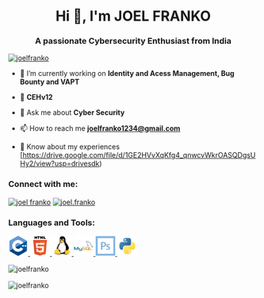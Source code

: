 <h1 align="center">Hi 👋, I'm JOEL FRANKO</h1>
<h3 align="center">A passionate Cybersecurity Enthusiast from India</h3>

<p align="left"> <a href="https://github.com/ryo-ma/github-profile-trophy"><img src="https://github-profile-trophy.vercel.app/?username=joelfranko" alt="joelfranko" /></a> </p>

- 🔭 I’m currently working on **Identity and Acess Management, Bug Bounty and VAPT**

- 🌱 **CEHv12**

- 💬 Ask me about **Cyber Security**

- 📫 How to reach me **joelfranko1234@gmail.com**

- 📄 Know about my experiences [https://drive.google.com/file/d/1GE2HVvXqKfg4_qnwcvWkrOASQDgsUHy2/view?usp=drivesdk)

<h3 align="left">Connect with me:</h3>
<p align="left">
<a href="https://linkedin.com/in/joel franko" target="blank"><img align="center" src="https://raw.githubusercontent.com/rahuldkjain/github-profile-readme-generator/master/src/images/icons/Social/linked-in-alt.svg" alt="joel franko" height="30" width="40" /></a>
<a href="https://instagram.com/joel.franko" target="blank"><img align="center" src="https://raw.githubusercontent.com/rahuldkjain/github-profile-readme-generator/master/src/images/icons/Social/instagram.svg" alt="joel.franko" height="30" width="40" /></a>
</p>

<h3 align="left">Languages and Tools:</h3>
<p align="left"> <a href="https://www.w3schools.com/cpp/" target="_blank" rel="noreferrer"> <img src="https://raw.githubusercontent.com/devicons/devicon/master/icons/cplusplus/cplusplus-original.svg" alt="cplusplus" width="40" height="40"/> </a> <a href="https://www.w3.org/html/" target="_blank" rel="noreferrer"> <img src="https://raw.githubusercontent.com/devicons/devicon/master/icons/html5/html5-original-wordmark.svg" alt="html5" width="40" height="40"/> </a> <a href="https://www.linux.org/" target="_blank" rel="noreferrer"> <img src="https://raw.githubusercontent.com/devicons/devicon/master/icons/linux/linux-original.svg" alt="linux" width="40" height="40"/> </a> <a href="https://www.mysql.com/" target="_blank" rel="noreferrer"> <img src="https://raw.githubusercontent.com/devicons/devicon/master/icons/mysql/mysql-original-wordmark.svg" alt="mysql" width="40" height="40"/> </a> <a href="https://www.photoshop.com/en" target="_blank" rel="noreferrer"> <img src="https://raw.githubusercontent.com/devicons/devicon/master/icons/photoshop/photoshop-line.svg" alt="photoshop" width="40" height="40"/> </a> <a href="https://www.python.org" target="_blank" rel="noreferrer"> <img src="https://raw.githubusercontent.com/devicons/devicon/master/icons/python/python-original.svg" alt="python" width="40" height="40"/> </a> </p>

<p><img align="center" src="https://github-readme-stats.vercel.app/api/top-langs?username=joelfranko&show_icons=true&locale=en&layout=compact" alt="joelfranko" /></p>

<p><img align="center" src="https://github-readme-streak-stats.herokuapp.com/?user=joelfranko&" alt="joelfranko" /></p>
